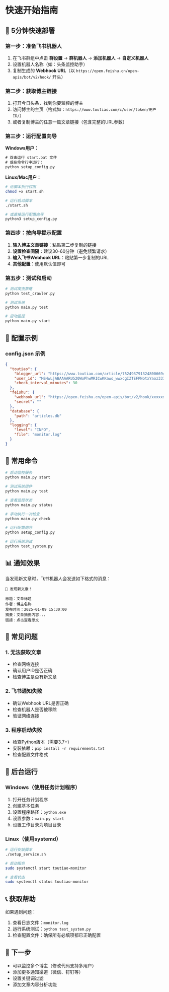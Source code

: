 # 快速开始指南

## 🚀 5分钟快速部署

### 第一步：准备飞书机器人

1. 在飞书群组中点击 **群设置** → **群机器人** → **添加机器人** → **自定义机器人**
2. 设置机器人名称（如：头条监控助手）
3. 复制生成的 **Webhook URL**（以 `https://open.feishu.cn/open-apis/bot/v2/hook/` 开头）

### 第二步：获取博主链接

1. 打开今日头条，找到你要监控的博主
2. 访问博主的主页（格式如：`https://www.toutiao.com/c/user/token/用户ID/`）
3. 或者复制博主的任意一篇文章链接（包含完整的URL参数）

### 第三步：运行配置向导

**Windows用户：**
```cmd
# 双击运行 start.bat 文件
# 或在命令行中运行：
python setup_config.py
```

**Linux/Mac用户：**
```bash
# 给脚本执行权限
chmod +x start.sh

# 运行启动脚本
./start.sh

# 或直接运行配置向导
python3 setup_config.py
```

### 第四步：按向导提示配置

1. **输入博主文章链接**：粘贴第二步复制的链接
2. **设置检查间隔**：建议30-60分钟（避免频繁请求）
3. **输入飞书Webhook URL**：粘贴第一步复制的URL
4. **其他配置**：使用默认值即可

### 第五步：测试和启动

```bash
# 测试爬虫策略
python test_crawler.py

# 测试系统
python main.py test

# 启动监控
python main.py start
```

## 📱 配置示例

### config.json 示例
```json
{
  "toutiao": {
    "blogger_url": "https://www.toutiao.com/article/7524937913248006694/?share_uid=MS4wLjABAAAARU520WoPhwMRICwKKawo_wwxcgIZTEFPNotxYaoz33I",
    "user_id": "MS4wLjABAAAARU520WoPhwMRICwKKawo_wwxcgIZTEFPNotxYaoz33I",
    "check_interval_minutes": 30
  },
  "feishu": {
    "webhook_url": "https://open.feishu.cn/open-apis/bot/v2/hook/xxxxxxxx",
    "secret": ""
  },
  "database": {
    "path": "articles.db"
  },
  "logging": {
    "level": "INFO",
    "file": "monitor.log"
  }
}
```

## 🔧 常用命令

```bash
# 启动监控服务
python main.py start

# 测试系统组件
python main.py test

# 查看监控状态
python main.py status

# 手动执行一次检查
python main.py check

# 运行配置向导
python setup_config.py

# 运行系统测试
python test_system.py
```

## 📊 通知效果

当发现新文章时，飞书机器人会发送如下格式的消息：

```
📰 发现新文章！

标题：文章标题
作者：博主名称
发布时间：2025-01-09 15:30:00
摘要：文章摘要内容...
链接：点击查看原文
```

## 🚨 常见问题

### 1. 无法获取文章
- 检查网络连接
- 确认用户ID是否正确
- 检查博主是否有新文章

### 2. 飞书通知失败
- 确认Webhook URL是否正确
- 检查机器人是否被移除
- 验证网络连接

### 3. 程序启动失败
- 检查Python版本（需要3.7+）
- 安装依赖：`pip install -r requirements.txt`
- 检查配置文件格式

## 🔄 后台运行

### Windows（使用任务计划程序）
1. 打开任务计划程序
2. 创建基本任务
3. 设置程序路径：`python.exe`
4. 设置参数：`main.py start`
5. 设置工作目录为项目目录

### Linux（使用systemd）
```bash
# 运行安装脚本
./setup_service.sh

# 启动服务
sudo systemctl start toutiao-monitor

# 查看状态
sudo systemctl status toutiao-monitor
```

## 📞 获取帮助

如果遇到问题：

1. 查看日志文件：`monitor.log`
2. 运行系统测试：`python test_system.py`
3. 检查配置文件：确保所有必填项都已正确配置

## 🎯 下一步

- 可以监控多个博主（修改代码支持多用户）
- 添加更多通知渠道（微信、钉钉等）
- 设置关键词过滤
- 添加文章内容分析功能
